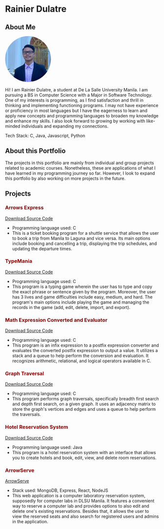 # Rainier Dulatre

## About Me

<img src="assets/display pic.jpg" alt="Profile Picture" width="150" height="150" style="border-radius: 50%;">

Hi! I am Rainier Dulatre, a student at De La Salle University Manila. I am pursuing a BS in Computer Science with a Major in Software Technology. One of my interests is programming, as I find satisfaction and thrill in thinking and implementing functioning programs. I may not have experience or proficiency in most languages but I have the eagerness to learn and apply new concepts and programming languages to broaden my knowledge and enhance my skills. I also look forward to growing by working with like-minded individuals and expanding my connections.

Tech Stack: C, Java, Javascript, Python

## About this Portfolio

The projects in this portfolio are mainly from individual and group projects related to academic courses. Nonetheless, these are applications of what I have learned in my programming journey so far. However, I look to expand this portfolio by also working on more projects in the future.

## Projects
### <span style="color: darkred;">Arrows Express</span>

[Download Source Code](https://github.com/420Rain/Project-Portfolio/raw/main/Arrows-Express/Arrows-Express.zip)

- Programming language used: C
- This is a ticket booking program for a shuttle service that allows the user to book a trip from Manila to Laguna and vice versa. Its main options include booking and cancelling a trip, displaying the trip schedules, and updating the departure times.

### <span style="color: darkred;">TypeMania</span>

[Download Source Code](https://github.com/420Rain/Project-Portfolio/raw/main/TypeMania/TypeMania.zip)

- Programming language used: C
- This program is a typing game wherein the user has to type and copy the exact phrase or sentence given by the program. Moreover, the user has 3 lives and game difficulties include easy, medium, and hard. The program's main options include playing the game and managing the records in the game (add, edit, delete, import, and export).

### <span style="color: darkred;">Math Expression Converted and Evaluator</span>

[Download Source Code](https://github.com/420Rain/Project-Portfolio/raw/main/Math%20Expression%20Converter%20and%20Evaluator/Math%20Expression%20Converter%20and%20Evaluator.zip)

- Programming language used: C
- This program is an infix expression to a postfix expression converter and evaluates the converted postfix expression to output a value. It utilizes a stack and a queue to help perform the conversion and evaluation. It recognizes arithmetic, relational, and logical operators available in C.

### <span style="color: darkred;">Graph Traversal</span>

[Download Source Code](https://github.com/420Rain/Project-Portfolio/raw/main/Graph%20Traversals/Graph%20Traversals.zip)

- Programming language used: C
- This program performs graph traversals, specifically breadth first search and depth first search, on a given graph. It uses an adjacency matrix to store the graph's vertices and edges and uses a queue to help perform the traversals.

### <span style="color: darkred;">Hotel Reservation System</span>

[Download Source Code](https://github.com/420Rain/Project-Portfolio/raw/main/Hotel%20Reservation%20System/Hotel%20Reservation%20System.zip)

- Programming language used: Java
- This program is a hotel reservation system with an interface that allows you to create hotels and book, edit, view, and delete room reservations.

### <span style="color: darkred;">ArrowServe</span>

[ArrowServe](https://apdev-mco-l6d5.onrender.com/)

- Stack used: MongoDB, Express, React, NodeJS
- This web application is a computer laboratory reservation system, supposedly for computer labs in DLSU Manila. It features a convenient way to reserve a computer lab and provides options to also edit and delete one's existing reservations. Besides that, it allows the user to view the reserved seats and also search for registered users and admins in the application.
